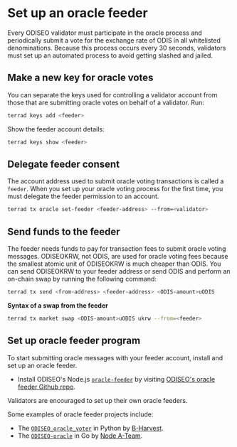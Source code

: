 # Set up an oracle feeder

Every ODISEO validator must participate in the oracle process and periodically submit a vote for the exchange rate of ODIS in all whitelisted denominations. Because this process occurs every 30 seconds, validators must set up an automated process to avoid getting slashed and jailed.

## Make a new key for oracle votes

You can separate the keys used for controlling a validator account from those that are submitting oracle votes on behalf of a validator. Run:

```bash
terrad keys add <feeder>
```

Show the feeder account details:

```bash
terrad keys show <feeder>
```

## Delegate feeder consent

The account address used to submit oracle voting transactions is called a `feeder`. When you set up your oracle voting process for the first time, you must delegate the feeder permission to an account.

```bash
terrad tx oracle set-feeder <feeder-address> --from=<validator>
```

## Send funds to the feeder

The feeder needs funds to pay for transaction fees to submit oracle voting messages. ODISEOKRW, not ODIS, are used for oracle voting fees because the smallest atomic unit of ODISEOKRW is much cheaper than ODIS. You can send ODISEOKRW to your feeder address or send ODIS and perform an on-chain swap by running the following command:

```bash
terrad tx send <from-address> <feeder-address> <ODIS-amount>uODIS
```

**Syntax of a swap from the feeder**

```bash
terrad tx market swap <ODIS-amount>uODIS ukrw --from=<feeder>
```

## Set up oracle feeder program

To start submitting oracle messages with your feeder account, install and set up an oracle feeder.

- Install ODISEO's Node.js [`oracle-feeder`](https://github.com/ODISEOmoney/oracle-feeder) by visiting [ODISEO's oracle feeder Github repo](https://github.com/ODISEOmoney/oracle-feeder).

Validators are encouraged to set up their own oracle feeders.

Some examples of oracle feeder projects include:
- The [`ODISEO_oracle_voter`](https://github.com/b-harvest/ODISEO_oracle_voter) in Python by [B-Harvest](https://bharvest.io/).
- The [`ODISEO-oracle`](https://github.com/node-a-team/ODISEO-oracle) in Go by [Node A-Team](https://nodeateam.com/).
